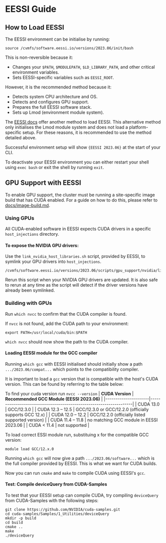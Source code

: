 # EESSI Guide

## How to Load EESSI
The EESSI environment can be initialise by running:
```[bash]
source /cvmfs/software.eessi.io/versions/2023.06/init/bash
```

This is non-reversible because it:
- Changes your `$PATH`, `$MODULEPATH`, `$LD_LIBRARY_PATH`, and other critical environment variables.
- Sets EESSI-specific variables such as `EESSI_ROOT`.

However, it is the recommended method because it:
- Detects system CPU architecture and OS.
- Detects and configures GPU support.
- Prepares the full EESSI software stack.
- Sets up Lmod (environment module system).

The [EESSI docs](https://www.eessi.io/docs/using_eessi/setting_up_environment/) offer another method to load EESSI. This alternative method only initialises the Lmod module system and does not load a platform-specific setup. For these reasons, it is recommended to use the method detailed above.

Successful environment setup will show `{EESSI 2023.06}` at the start of your CLI.

To deactivate your EESSI environment you can either restart your shell using `exec bash` or exit the shell by running `exit`.

## GPU Support with EESSI
To enable GPU support, the cluster must be running a site-specific image build that has CUDA enabled. For a guide on how to do this, please refer to [docs/image-build.md](../image-build.md).

### Using GPUs
All CUDA-enabled software in EESSI expects CUDA drivers in a specific `host_injections` directory.

#### To expose the NVIDIA GPU drivers:
Use the `link_nvidia_host_libraries.sh` script, provided by EESSI, to symlink your GPU drivers into `host_injections`.
```[bash]
/cvmfs/software.eessi.io/versions/2023.06/scripts/gpu_support/nvidia/link_nvidia_host_libraries.sh
```
Rerun this script when your NVIDIA GPU drivers are updated. It is also safe to rerun at any time as the script will detect if the driver versions have already been symlinked.

### Building with GPUs

Run `which nvcc` to confirm that the CUDA compiler is found.

If `nvcc` is not found, add the CUDA path to your environment:
```[bash]
export PATH=/usr/local/cuda/bin:$PATH
```

`which nvcc` should now show the path to the CUDA compiler.

#### Loading EESSI module for the GCC compiler

Running `which gcc` with EESSI initialised should initially show a path `.../2023.06/compat...` which points to the compatibility compiler.

It is important to load a `gcc` version that is compatible with the host's CUDA version. This can be found by referring to the table below:

To find your cuda version run `nvcc --version`
| **CUDA Version**     | **Recommended GCC Module (EESSI 2023.06)**                          |
|----------------------|---------------------------------------------------------------------|
| CUDA 13.0            | GCC/12.3.0                                                          |
| CUDA 12.3 – 12.5     | GCC/12.3.0 or GCC/12.2.0 (officially supports GCC 12.x)             |
| CUDA 12.0 – 12.2     | GCC/12.2.0 (officially listed supported version)                    |
| CUDA 11.4 – 11.8     | no matching GCC module in EESSI 2023.06                             |
| CUDA < 11.4          | not supported                                                       |

To load correct ESSI module run, substituing x for the compatible GCC version: 
```[bash]
module load GCC/12.x.0
```

Running `which gcc` will now give a path `.../2023.06/software...` which is the full compiler provided by EESSI. This is what we want for CUDA builds.

Now you can run `cmake` and `make` to compile CUDA using EESSI's `gcc`.

#### Test: Compile deviceQuery from CUDA-Samples
To test that your EESSI setup can compile CUDA, try compiling `deviceQuery` from CUDA-Samples with the following steps:
```[bash]
git clone https://github.com/NVIDIA/cuda-samples.git
cd cuda-samples/Samples/1_Utilities/deviceQuery
mkdir -p build
cd build
cmake ..
make
./deviceQuery
```
